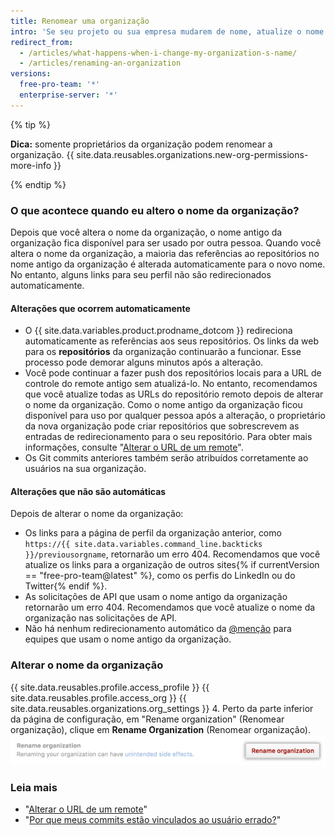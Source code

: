 ```yaml
---
title: Renomear uma organização
intro: 'Se seu projeto ou sua empresa mudarem de nome, atualize o nome da organização.'
redirect_from:
  - /articles/what-happens-when-i-change-my-organization-s-name/
  - /articles/renaming-an-organization
versions:
  free-pro-team: '*'
  enterprise-server: '*'
---
```


{% tip %}

**Dica:** somente proprietários da organização podem renomear a organização. {{ site.data.reusables.organizations.new-org-permissions-more-info }}

{% endtip %}

### O que acontece quando eu altero o nome da organização?

Depois que você altera o nome da organização, o nome antigo da organização fica disponível para ser usado por outra pessoa. Quando você altera o nome da organização, a maioria das referências ao repositórios no nome antigo da organização é alterada automaticamente para o novo nome. No entanto, alguns links para seu perfil não são redirecionados automaticamente.

#### Alterações que ocorrem automaticamente

- O {{ site.data.variables.product.prodname_dotcom }} redireciona automaticamente as referências aos seus repositórios.  Os links da web para os **repositórios** da organização continuarão a funcionar. Esse processo pode demorar alguns minutos após a alteração.
- Você pode continuar a fazer push dos repositórios locais para a URL de controle do remote antigo sem atualizá-lo. No entanto, recomendamos que você atualize todas as URLs do repositório remoto depois de alterar o nome da organização. Como o nome antigo da organização ficou disponível para uso por qualquer pessoa após a alteração, o proprietário da nova organização pode criar repositórios que sobrescrevem as entradas de redirecionamento para o seu repositório. Para obter mais informações, consulte "[Alterar o URL de um remote](/articles/changing-a-remote-s-url)".
- Os Git commits anteriores também serão atribuídos corretamente ao usuários na sua organização.

#### Alterações que não são automáticas

Depois de alterar o nome da organização:
- Os links para a página de perfil da organização anterior, como `https://{{ site.data.variables.command_line.backticks }}/previousorgname`, retornarão um erro 404. Recomendamos que você atualize os links para a organização de outros sites{% if currentVersion == "free-pro-team@latest" %}, como os perfis do LinkedIn ou do Twitter{% endif %}.
- As solicitações de API que usam o nome antigo da organização retornarão um erro 404. Recomendamos que você atualize o nome da organização nas solicitações de API.
- Não há nenhum redirecionamento automático da [@menção](/articles/basic-writing-and-formatting-syntax/#mentioning-people-and-teams) para equipes que usam o nome antigo da organização.

### Alterar o nome da organização

{{ site.data.reusables.profile.access_profile }}
{{ site.data.reusables.profile.access_org }}
{{ site.data.reusables.organizations.org_settings }}
4. Perto da parte inferior da página de configuração, em "Rename organization" (Renomear organização), clique em **Rename Organization** (Renomear organização). ![Botão Rename organization (Renomear organização)](/assets/images/help/settings/settings-rename-organization.png)

### Leia mais

* "[Alterar o URL de um remote](/articles/changing-a-remote-s-url)"
* "[Por que meus commits estão vinculados ao usuário errado?](/articles/why-are-my-commits-linked-to-the-wrong-user)"
